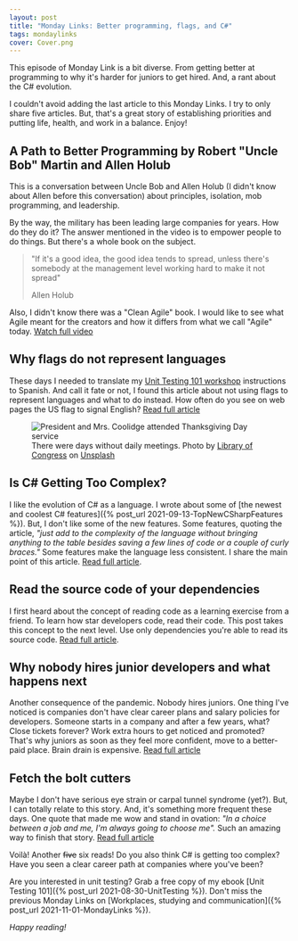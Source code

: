 ```yaml
---
layout: post
title: "Monday Links: Better programming, flags, and C#"
tags: mondaylinks
cover: Cover.png
---
```


This episode of Monday Link is a bit diverse. From getting better at programming to why it's harder for juniors to get hired. And, a rant about the C# evolution.

I couldn't avoid adding the last article to this Monday Links. I try to only share five articles. But, that's a great story of establishing priorities and putting life, health, and work in a balance. Enjoy!

## A Path to Better Programming by Robert "Uncle Bob" Martin and Allen Holub 

This is a conversation between Uncle Bob and Allen Holub (I didn't know about Allen before this conversation) about principles, isolation, mob programming, and leadership.

By the way, the military has been leading large companies for years. How do they do it? The answer mentioned in the video is to empower people to do things. But there's a whole book on the subject.

> "If it's a good idea, the good idea tends to spread, unless there's somebody at the management level working hard to make it not spread"
> 
> Allen Holub

Also, I didn't know there was a "Clean Agile" book. I would like to see what Agile meant for the creators and how it differs from what we call "Agile" today. [Watch full video](https://www.youtube.com/watch?v=QnmRpHFoYLk)

## Why flags do not represent languages

These days I needed to translate my [Unit Testing 101 workshop](https://github.com/canro91/Testing101) instructions to Spanish. And call it fate or not, I found this article about not using flags to represent languages and what to do instead. How often do you see on web pages the US flag to signal English? [Read full article](http://www.flagsarenotlanguages.com/blog/why-flags-do-not-represent-language/)

<figure>
<img src="https://images.unsplash.com/photo-1580117287510-ad5925c3c074?crop=entropy&cs=tinysrgb&fit=crop&fm=jpg&h=400&ixid=MnwxfDB8MXxyYW5kb218MHx8fHx8fHx8MTYzMzYxNzcxNg&ixlib=rb-1.2.1&q=80&utm_campaign=api-credit&utm_medium=referral&utm_source=unsplash_source&w=600" alt="President and Mrs. Coolidge attended Thanksgiving Day service" />

<figcaption>There were days without daily meetings. Photo by <a href="https://unsplash.com/@libraryofcongress?utm_source=unsplash&utm_medium=referral&utm_content=creditCopyText">Library of Congress</a> on <a href="https://unsplash.com/?utm_source=unsplash&utm_medium=referral&utm_content=creditCopyText">Unsplash</a></figcaption>
</figure>

## Is C# Getting Too Complex?

I like the evolution of C# as a language. I wrote about some of [the newest and coolest C# features]({% post_url 2021-09-13-TopNewCSharpFeatures %}). But, I don't like some of the new features. Some features, quoting the article, _"just add to the complexity of the language without bringing anything to the table besides saving a few lines of code or a couple of curly braces."_ Some features make the language less consistent. I share the main point of this article. [Read full article](https://medium.com/nerd-for-tech/is-c-getting-too-complicated-for-its-own-good-83c149a6faca).

## Read the source code of your dependencies

I first heard about the concept of reading code as a learning exercise from a friend. To learn how star developers code, read their code. This post takes this concept to the next level. Use only dependencies you're able to read its source code. [Read full article](https://changelog.com/posts/read-the-source-code-of-your-dependencies).

## Why nobody hires junior developers and what happens next

Another consequence of the pandemic. Nobody hires juniors. One thing I've noticed is companies don't have clear career plans and salary policies for developers. Someone starts in a company and after a few years, what? Close tickets forever? Work extra hours to get noticed and promoted? That's why juniors as soon as they feel more confident, move to a better-paid place. Brain drain is expensive. [Read full article](https://www.notonlycode.org/nobody-hires-juniors/)

## Fetch the bolt cutters

Maybe I don't have serious eye strain or carpal tunnel syndrome (yet?). But, I can totally relate to this story. And, it's something more frequent these days. One quote that made me wow and stand in ovation: _"In a choice between a job and me, I'm always going to choose me"._ Such an amazing way to finish that story. [Read full article](https://thewebivore.com/fetch-the-bolt-cutters/)

Voilà! Another ~~five~~ six reads! Do you also think C# is getting too complex? Have you seen a clear career path at companies where you've been?

Are you interested in unit testing? Grab a free copy of my ebook [Unit Testing 101]({% post_url 2021-08-30-UnitTesting %}). Don't miss the previous Monday Links on [Workplaces, studying and communication]({% post_url 2021-11-01-MondayLinks %}).

_Happy reading!_